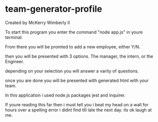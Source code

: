 # team-generator-profile

Created by McKerry Wimberly II

To start this program you enter the command "node app.js" in youre terminal.

From there you will be promted to add a new employee, either Y/N.

then you will be presented with 3 options. The manager, the intern, or the Engineer.

depending on your selection you will answer a varity of questions.

once you are done you will be presented with generated html with your team.


In this application i used node.js packages jest and inquirer. 

If youre reading this far then i must tell you i beat my head on a wall for hours over a spelling error i didnt find till late the next day. its ok laugh at me.
